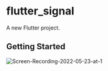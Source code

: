 # flutter_signal

A new Flutter project.

## Getting Started


![Screen-Recording-2022-05-23-at-1](https://user-images.githubusercontent.com/12158468/169710714-773df545-0df6-4539-ab1e-aea0095d6256.gif)
